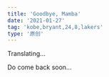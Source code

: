 ```yaml
---
title: 'Goodbye, Mamba'
date: '2021-01-27'
tag: 'kobe,bryant,24,8,lakers'
type: '原创'
---
```


Translating...

Do come back soon...

